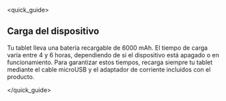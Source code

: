 <quick_guide> 

## Carga del dispositivo

Tu tablet lleva una batería recargable de 6000 mAh. El tiempo de carga varía entre 4 y 6 horas, dependiendo de si el dispositivo está apagado o en funcionamiento. Para  garantizar estos tiempos, recarga siempre tu tablet mediante el cable microUSB y el adaptador de corriente incluidos con el producto.

</quick_guide>
